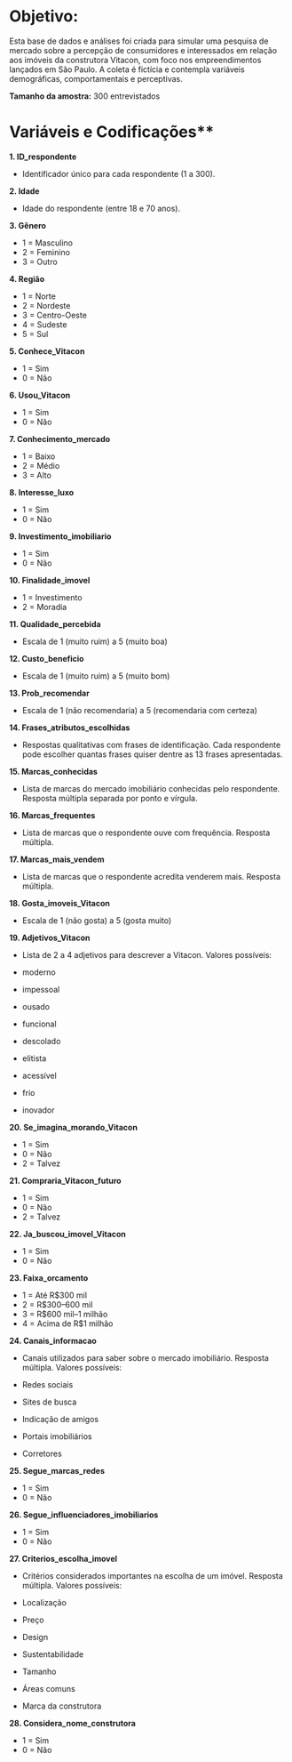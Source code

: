 # Objetivo:
Esta base de dados e análises foi criada para simular uma pesquisa de mercado sobre a percepção de consumidores e interessados em relação aos imóveis da construtora Vitacon, com foco nos empreendimentos lançados em São Paulo. A coleta é fictícia e contempla variáveis demográficas, comportamentais e perceptivas.

**Tamanho da amostra:** 300 entrevistados

# Variáveis e Codificações**

**1. ID_respondente**

- Identificador único para cada respondente (1 a 300).

**2. Idade**

- Idade do respondente (entre 18 e 70 anos).

**3. Gênero**

- 1 = Masculino
- 2 = Feminino
- 3 = Outro

**4. Região**

- 1 = Norte
- 2 = Nordeste
- 3 = Centro-Oeste
- 4 = Sudeste
- 5 = Sul

**5. Conhece_Vitacon**

- 1 = Sim
- 0 = Não

**6. Usou_Vitacon**

- 1 = Sim
- 0 = Não

**7. Conhecimento_mercado**

- 1 = Baixo
- 2 = Médio
- 3 = Alto

**8. Interesse_luxo**

- 1 = Sim
- 0 = Não

**9. Investimento_imobiliario**

- 1 = Sim
- 0 = Não

**10. Finalidade_imovel**

- 1 = Investimento
- 2 = Moradia

**11. Qualidade_percebida**

- Escala de 1 (muito ruim) a 5 (muito boa)

**12. Custo_beneficio**

- Escala de 1 (muito ruim) a 5 (muito bom)

**13. Prob_recomendar**

- Escala de 1 (não recomendaria) a 5 (recomendaria com certeza)

**14. Frases_atributos_escolhidas**

- Respostas qualitativas com frases de identificação. Cada respondente pode escolher quantas frases quiser dentre as 13 frases apresentadas.

**15. Marcas_conhecidas**

- Lista de marcas do mercado imobiliário conhecidas pelo respondente. Resposta múltipla separada por ponto e vírgula.

**16. Marcas_frequentes**

- Lista de marcas que o respondente ouve com frequência. Resposta múltipla.

**17. Marcas_mais_vendem**

- Lista de marcas que o respondente acredita venderem mais. Resposta múltipla.

**18. Gosta_imoveis_Vitacon**

- Escala de 1 (não gosta) a 5 (gosta muito)

**19. Adjetivos_Vitacon**

- Lista de 2 a 4 adjetivos para descrever a Vitacon. Valores possíveis:

- moderno
- impessoal
- ousado
- funcional
- descolado
- elitista
- acessível
- frio
- inovador

**20. Se_imagina_morando_Vitacon**

- 1 = Sim
- 0 = Não
- 2 = Talvez

**21. Compraria_Vitacon_futuro**

- 1 = Sim
- 0 = Não
- 2 = Talvez

**22. Ja_buscou_imovel_Vitacon**

- 1 = Sim
- 0 = Não

**23. Faixa_orcamento**

- 1 = Até R$300 mil
- 2 = R$300–600 mil
- 3 = R$600 mil–1 milhão
- 4 = Acima de R$1 milhão

**24. Canais_informacao**

- Canais utilizados para saber sobre o mercado imobiliário. Resposta múltipla. Valores possíveis:

- Redes sociais
- Sites de busca
- Indicação de amigos
- Portais imobiliários
- Corretores

**25. Segue_marcas_redes**

- 1 = Sim
- 0 = Não

**26. Segue_influenciadores_imobiliarios**

- 1 = Sim
- 0 = Não

**27. Criterios_escolha_imovel**

- Critérios considerados importantes na escolha de um imóvel. Resposta múltipla. Valores possíveis:

- Localização
- Preço
- Design
- Sustentabilidade
- Tamanho
- Áreas comuns
- Marca da construtora

**28. Considera_nome_construtora**

- 1 = Sim
- 0 = Não
